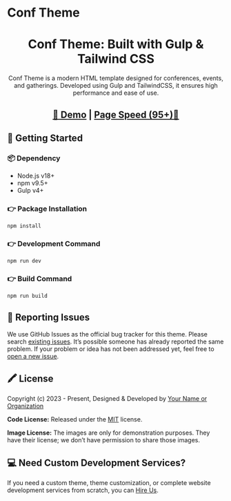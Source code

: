 # Conf Theme

<h1 align="center">Conf Theme: Built with Gulp & Tailwind CSS</h1>

<p align="center">Conf Theme is a modern HTML template designed for conferences, events, and gatherings. Developed using Gulp and TailwindCSS, it ensures high performance and ease of use.</p>

<h2 align="center">
<a target="_blank" href="https://Conf Theme.netlify.app/" rel="nofollow">👀 Demo</a> | <a  target="_blank" href="https://pagespeed.web.dev/analysis/https-Conf Theme-netlify-app/1to2abs0qz?form_factor=desktop">Page Speed (95+)🚀</a>
</h2>

## 🚀 Getting Started

### 📦 Dependency

- Node.js v18+
- npm v9.5+
- Gulp v4+

### 👉 Package Installation

```bash
npm install
```

### 👉 Development Command

```bash
npm run dev
```

### 👉 Build Command

```bash
npm run build
```

## 🐞 Reporting Issues

We use GitHub Issues as the official bug tracker for this theme. Please search [existing issues](https://github.com/your-repo/Conf-Theme/issues). It’s possible someone has already reported the same problem. If your problem or idea has not been addressed yet, feel free to [open a new issue](https://github.com/your-repo/Conf-Theme/issues).

## 🖍 License

Copyright (c) 2023 - Present, Designed & Developed by [Your Name or Organization](https://your-website.com/)

**Code License:** Released under the [MIT](https://github.com/your-repo/Conf-Theme/blob/main/LICENSE) license.

**Image License:** The images are only for demonstration purposes. They have their license; we don’t have permission to share those images.

## 💻 Need Custom Development Services?

If you need a custom theme, theme customization, or complete website development services from scratch, you can [Hire Us](https://your-website.com/).
